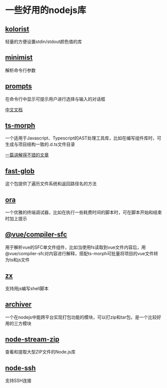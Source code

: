 # 一些好用的nodejs库

## [kolorist](https://www.npmjs.com/package/kolorist)

轻量的方便设置stdin/stdout颜色值的库  

## [minimist](https://www.npmjs.com/package/minimist)

解析命令行参数  

## [prompts](https://www.npmjs.com/package/prompts)

在命令行中显示可提示用户进行选择与输入的对话框  
  
[中文文档](https://chinabigpan.github.io/prompts_docs_cn/routes/install.html)

## [ts-morph](https://www.npmjs.com/package/ts-morph)

一个适用于Javascript、Typescript的AST处理工具库，比如在编写组件库时，可生成与项目结构一致的.d.ts文件目录  
  
[一篇讲解得不错的文章](https://banyudu.com/posts/frontend-ast-parse-practice.cf5a6c)

## [fast-glob](https://www.npmjs.com/package/fast-glob)

这个包提供了遍历文件系统和返回路径名的方法  

## [ora](https://www.npmjs.com/package/ora)

一个优雅的终端调试器，比如在执行一些耗费时间的脚本时，可在脚本开始和结束时加上提示  

## [@vue/compiler-sfc](https://www.npmjs.com/package/@vue/compiler-sfc)

用于解析vue的SFC单文件组件，比如当使用fs读取到vue文件内容后，用@vue/compiler-sfc对内容进行解释，搭配ts-morph可批量将项目的vue文件转为ts和js文件  

## [zx](https://www.npmjs.com/package/zx)

支持用js编写shell脚本  

## [archiver](https://www.npmjs.com/package/archiver)

一个在nodejs中能跨平台实现打包功能的模块，可以打zip和tar包，是一个比较好用的三方模块  

## [node-stream-zip](https://www.npmjs.com/package/node-stream-zip)

查看和提取大型ZIP文件的Node.js库  

## [node-ssh](https://www.npmjs.com/package/node-ssh)

支持SSH连接  
